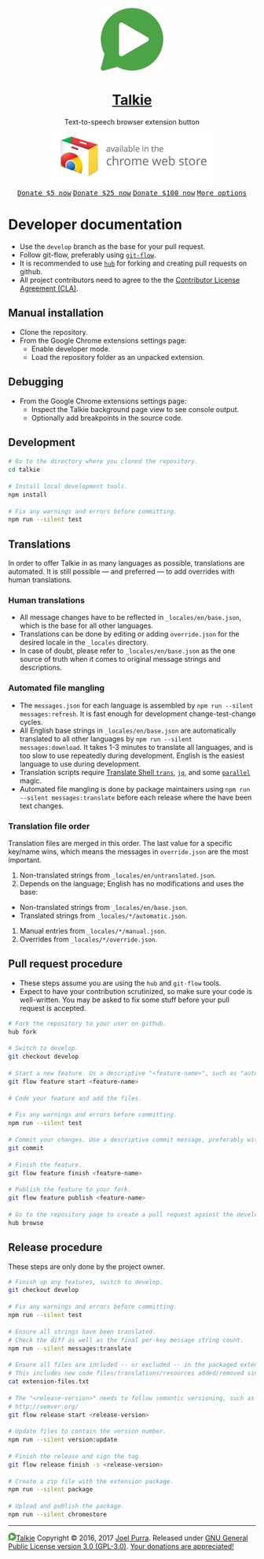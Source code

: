 <p align="center">
  <a href="https://github.com/joelpurra/talkie"><img src="resources/icon/icon-play/icon-128x128.png" alt="Talkie logotype, a speech bubble with a play button inside" width="128" height="128" border="0" /></a>
</p>
<h1 align="center">
  <a href="https://github.com/joelpurra/talkie">Talkie</a>
</h1>
<p align="center">
  Text-to-speech browser extension button
</p>
<p align="center">
  <a href="https://chrome.google.com/webstore/detail/talkie/enfbcfmmdpdminapkflljhbfeejjhjjk"><img src="resources/chrome-web-store/ChromeWebStore_Badge_v2_340x96.png" alt="Talkie is available for installation from the Chrome Web Store" width="340" height="96" border="0" /></a>
</p>
<p align="center" class="donate">
  <a href="https://joelpurra.com/donate/proceed/?amount=5&currency=usd"><kbd>Donate $5 now</kbd></a>
  <a href="https://joelpurra.com/donate/proceed/?amount=25&currency=usd"><kbd>Donate $25 now</kbd></a>
  <a href="https://joelpurra.com/donate/proceed/?amount=100&currency=usd&invoice=true"><kbd>Donate $100 now</kbd></a>
  <a href="https://joelpurra.com/donate/"><kbd>More options</kbd></a>
</p>



# Developer documentation

- Use the `develop` branch as the base for your pull request.
- Follow git-flow, preferably using  [`git-flow`](http://danielkummer.github.io/git-flow-cheatsheet/).
- It is recommended to use [`hub`](https://hub.github.com/) for forking and creating pull requests on github.
- All project contributors need to agree to the the [Contributor License Agreement (CLA)](CLA.md).



## Manual installation

- Clone the repository.
- From the Google Chrome extensions settings page:
  - Enable developer mode.
  - Load the repository folder as an unpacked extension.



## Debugging

- From the Google Chrome extensions settings page:
  - Inspect the Talkie background page view to see console output.
  - Optionally add breakpoints in the source code.



## Development

```bash
# Go to the directory where you cloned the repository.
cd talkie

# Install local development tools.
npm install

# Fix any warnings and errors before committing.
npm run --silent test
```



## Translations

In order to offer Talkie in as many languages as possible, translations are automated. It is still possible &mdash; and preferred &mdash; to add overrides with human translations.


### Human translations

- All message changes have to be reflected in `_locales/en/base.json`, which is the base for all other languages.
- Translations can be done by editing or adding `override.json` for the desired locale in the `_locales` directory.
- In case of doubt, please refer to `_locales/en/base.json` as the one source of truth when it comes to original message strings and descriptions.


### Automated file mangling

- The `messages.json` for each language is assembled by `npm run --silent messages:refresh`. It is fast enough for development change-test-change cycles.
- All English base strings in `_locales/en/base.json` are automatically translated to all other languages by `npm run --silent messages:download`. It takes 1-3 minutes to translate all languages, and is too slow to use repeatedly during development. English is the easiest language to use during development.
- Translation scripts require [Translate Shell `trans`](https://github.com/soimort/translate-shell), [`jq`](https://stedolan.github.io/jq/manual/), and some [`parallel`](https://www.gnu.org/software/parallel/) magic.
- Automated file mangling is done by package maintainers using `npm run --silent messages:translate` before each release where the have been text changes.


### Translation file order

Translation files are merged in this order. The last value for a specific key/name wins, which means the messages in `override.json` are the most important.

1. Non-translated strings from `_locales/en/untranslated.json`.
1. Depends on the language; English has no modifications and uses the base:
  - Non-translated strings from `_locales/en/base.json`.
  - Translated strings from `_locales/*/automatic.json`.
1. Manual entries from `_locales/*/manual.json`.
1. Overrides from `_locales/*/override.json`.



## Pull request procedure

- These steps assume you are using the `hub` and `git-flow` tools.
- Expect to have your contribution scrutinized, so make sure your code is well-written. You may be asked to fix some stuff before your pull request is accepted.

```bash
# Fork the repository to your user on github.
hub fork

# Switch to develop.
git checkout develop

# Start a new feature. Us a descriptive "<feature-name>", such as "automatic-language-detection".
git flow feature start <feature-name>

# Code your feature and add the files.

# Fix any warnings and errors before committing.
npm run --silent test

# Commit your changes. Use a descriptive commit message, preferably with more than one line of text.
git commit

# Finish the feature.
git flow feature finish <feature-name>

# Publish the feature to your fork.
git flow feature publish <feature-name>

# Go to the repository page to create a pull request against the develop branch.
hub browse
```



## Release procedure

These steps are only done by the project owner.

```bash
# Finish up any features, switch to develop.
git checkout develop

# Fix any warnings and errors before committing.
npm run --silent test

# Ensure all strings have been translated.
# Check the diff as well as the final per-key message string count.
npm run --silent messages:translate

# Ensure all files are included -- or excluded -- in the packaged extension.
# This includes new code files/translations/resources added/removed since the last release.
cat extension-files.txt

# The "<release-version>" needs to follow semantic versioning, such as "v1.0.0".
# http://semver.org/
git flow release start <release-version>

# Update files to contain the version number.
npm run --silent version:update

# Finish the release and sign the tag.
git flow release finish -s <release-version>

# Create a zip file with the extension package.
npm run --silent package

# Upload and publish the package.
npm run --silent chromestore
```



---

<a href="https://github.com/joelpurra/talkie"><img src="resources/icon/icon-play/icon-16x16.png" alt="Talkie play button" width="16" height="16" border="0" />Talkie</a> Copyright &copy; 2016, 2017 [Joel Purra](https://joelpurra.com/). Released under [GNU General Public License version 3.0 (GPL-3.0)](https://www.gnu.org/licenses/gpl.html). [Your donations are appreciated!](https://joelpurra.com/donate/)
